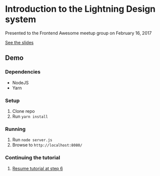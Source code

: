# Introduction to the Lightning Design system

Presented to the Frontend Awesome meetup group on February 16, 2017

[See the slides](https://docs.google.com/presentation/d/1UZ24wTvIWakBocQvRSf66tch7D85wxODtVShUUTGqjI/edit?usp=sharing)

## Demo

### Dependencies

* NodeJS
* Yarn

### Setup

1. Clone repo
2. Run `yarn install`

### Running

1. Run `node server.js`
2. Browse to `http://localhost:8080/`

### Continuing the tutorial

1. [Resume tutorial at step 6](https://www.lightningdesignsystem.com/platforms/heroku/)
